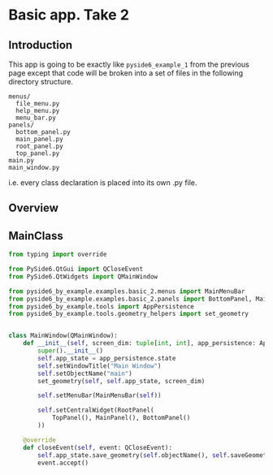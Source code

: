 # Basic app. Take 2

## Introduction

This app is going to be exactly like `pyside6_example_1` from the previous page except that code will be broken into
a set of files in the following directory structure.

```text
menus/
  file_menu.py
  help_menu.py
  menu_bar.py
panels/
  bottom_panel.py
  main_panel.py
  root_panel.py
  top_panel.py
main.py
main_window.py
```
i.e. every class declaration is placed into its own .py file.

## Overview
## MainClass
```python
from typing import override

from PySide6.QtGui import QCloseEvent
from PySide6.QtWidgets import QMainWindow

from pyside6_by_example.examples.basic_2.menus import MainMenuBar
from pyside6_by_example.examples.basic_2.panels import BottomPanel, MainPanel, RootPanel, TopPanel
from pyside6_by_example.tools import AppPersistence
from pyside6_by_example.tools.geometry_helpers import set_geometry


class MainWindow(QMainWindow):
    def __init__(self, screen_dim: tuple[int, int], app_persistence: AppPersistence):
        super().__init__()
        self.app_state = app_persistence.state
        self.setWindowTitle("Main Window")
        self.setObjectName("main")
        set_geometry(self, self.app_state, screen_dim)

        self.setMenuBar(MainMenuBar(self))

        self.setCentralWidget(RootPanel(
            TopPanel(), MainPanel(), BottomPanel()
        ))

    @override
    def closeEvent(self, event: QCloseEvent):
        self.app_state.save_geometry(self.objectName(), self.saveGeometry())
        event.accept()
```
